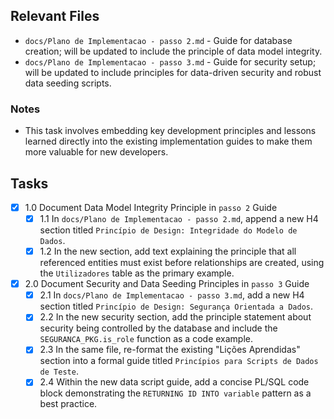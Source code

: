 ## Relevant Files

- `docs/Plano de Implementacao - passo 2.md` - Guide for database creation; will be updated to include the principle of data model integrity.
- `docs/Plano de Implementacao - passo 3.md` - Guide for security setup; will be updated to include principles for data-driven security and robust data seeding scripts.

### Notes

- This task involves embedding key development principles and lessons learned directly into the existing implementation guides to make them more valuable for new developers.

## Tasks

- [x] 1.0 Document Data Model Integrity Principle in `passo 2` Guide
  - [x] 1.1 In `docs/Plano de Implementacao - passo 2.md`, append a new H4 section titled `Princípio de Design: Integridade do Modelo de Dados`.
  - [x] 1.2 In the new section, add text explaining the principle that all referenced entities must exist before relationships are created, using the `Utilizadores` table as the primary example.
- [x] 2.0 Document Security and Data Seeding Principles in `passo 3` Guide
  - [x] 2.1 In `docs/Plano de Implementacao - passo 3.md`, add a new H4 section titled `Princípio de Design: Segurança Orientada a Dados`.
  - [x] 2.2 In the new security section, add the principle statement about security being controlled by the database and include the `SEGURANCA_PKG.is_role` function as a code example.
  - [x] 2.3 In the same file, re-format the existing "Lições Aprendidas" section into a formal guide titled `Princípios para Scripts de Dados de Teste`.
  - [x] 2.4 Within the new data script guide, add a concise PL/SQL code block demonstrating the `RETURNING ID INTO variable` pattern as a best practice.